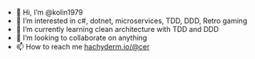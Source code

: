 - 👋 Hi, I’m @kolin1979
- 👀 I’m interested in c#, dotnet, microservices, TDD, DDD, Retro gaming
- 🌱 I’m currently learning clean architecture with TDD and DDD
- 💞️ I’m looking to collaborate on anything
- 📫 How to reach me <a rel="me" href="https://hachyderm.io/@cer">hachyderm.io/@cer</a>

<!---
kolin1979/kolin1979 is a ✨ special ✨ repository because its `README.md` (this file) appears on your GitHub profile.
You can click the Preview link to take a look at your changes.
--->
